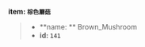 <!-- BEGIN_AUTOGEN: do NOT edit in this block -->

**item: `棕色蘑菇`**

> * **name: ** Brown_Mushroom
> * **id: `141`**

<!-- END_AUTOGEN-->
